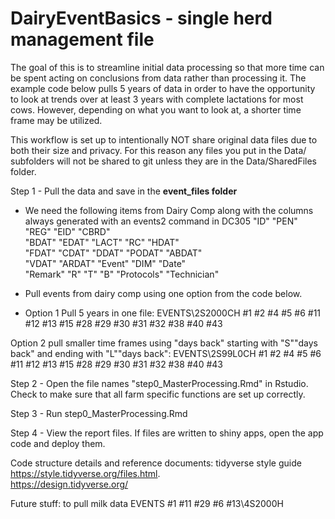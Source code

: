 # DairyEventBasics - single herd management file

The goal of this is to streamline initial data processing so that more time can be spent acting on conclusions from data rather than processing it. The example code below pulls 5 years of data in order to have the opportunity to look at trends over at least 3 years with complete lactations for most cows. However, depending on what you want to look at, a shorter time frame may be utilized.

This workflow is set up to intentionally NOT share original data files due to both their size and privacy. For this reason any files you put in the Data/ subfolders will not be shared to git unless they are in the Data/SharedFiles folder.

Step 1 - Pull the data and save in the **event_files folder**

-   We need the following items from Dairy Comp along with the columns always generated with an events2 command in DC305 "ID" "PEN" "REG" "EID" "CBRD"\
    "BDAT" "EDAT" "LACT" "RC" "HDAT"\
    "FDAT" "CDAT" "DDAT" "PODAT" "ABDAT"\
    "VDAT" "ARDAT" "Event" "DIM" "Date"\
    "Remark" "R" "T" "B" "Protocols" "Technician"

-   Pull events from dairy comp using one option from the code below.


-   Option 1 Pull 5 years in one file: EVENTS\\2S2000CH #1 #2 #4 #5 #6 #11 #12 #13 #15 #28 #29 #30 #31 #32 #38 #40 #43

Option 2 pull smaller time frames using "days back" starting with
"S""days back" and ending with "L""days back": EVENTS\\2S99L0CH #1 #2 #4
#5 #6 #11 #12 #13 #15 #28 #29 #30 #31 #32 #38 #40 #43

Step 2 - Open the file names "step0_MasterProcessing.Rmd" in Rstudio. Check to make sure that all farm specific functions are set up correctly.

Step 3 - Run step0_MasterProcessing.Rmd

Step 4 - View the report files. If files are written to shiny apps, open the app code and deploy them.

Code structure details and reference documents: tidyverse style guide <https://style.tidyverse.org/files.html>.\
<https://design.tidyverse.org/>


Future stuff: to pull milk data
EVENTS #1 #11 #29 #6 #13\4S2000H
